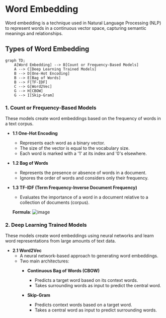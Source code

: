 # Word Embedding

Word embedding is a technique used in Natural Language Processing (NLP) to represent words in a continuous vector space, capturing semantic meanings and relationships.

## Types of Word Embedding
```mermaid
graph TD;
    A[Word Embedding] --> B[Count or Frequency-Based Models]
    A --> C[Deep Learning Trained Models]
    B --> D[One-Hot Encoding]
    B --> E[Bag of Words]
    B --> F[TF-IDF]
    C --> G[Word2Vec]
    G --> H[CBOW]
    G --> I[Skip-Gram]
```

### 1. Count or Frequency-Based Models
These models create word embeddings based on the frequency of words in a text corpus.

- **1.1 One-Hot Encoding**
  - Represents each word as a binary vector.
  - The size of the vector is equal to the vocabulary size.
  - Each word is marked with a '1' at its index and '0's elsewhere.

- **1.2 Bag of Words**
  - Represents the presence or absence of words in a document.
  - Ignores the order of words and considers only their frequency.

- **1.3 TF-IDF (Term Frequency-Inverse Document Frequency)**
  - Evaluates the importance of a word in a document relative to a collection of documents (corpus).
  
  **Formula**:
![image](https://github.com/user-attachments/assets/1b273b16-e7f9-4b4d-af31-274054d6e552)


### 2. Deep Learning Trained Models
These models create word embeddings using neural networks and learn word representations from large amounts of text data.

- **2.1 Word2Vec**
  - A neural network-based approach to generating word embeddings.
  - Two main architectures:
    - **Continuous Bag of Words (CBOW)**
      - Predicts a target word based on its context words.
      - Takes surrounding words as input to predict the central word.

    - **Skip-Gram**
      - Predicts context words based on a target word.
      - Takes a central word as input to predict surrounding words.


